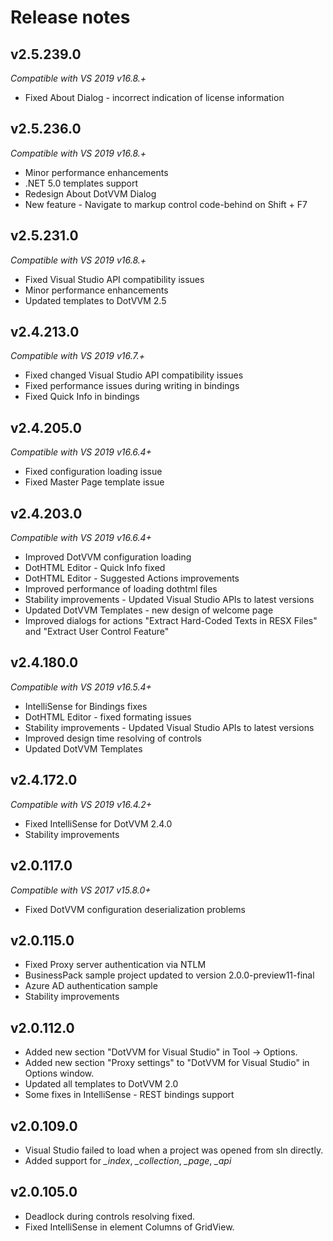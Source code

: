 # Release notes

## v2.5.239.0
*Compatible with VS 2019 v16.8.+*
* Fixed About Dialog - incorrect indication of license information

## v2.5.236.0
*Compatible with VS 2019 v16.8.+*
* Minor performance enhancements
* .NET 5.0 templates support
* Redesign About DotVVM Dialog
* New feature - Navigate to markup control code-behind on Shift + F7     

## v2.5.231.0
*Compatible with VS 2019 v16.8.+*
* Fixed Visual Studio API compatibility issues
* Minor performance enhancements
* Updated templates to DotVVM 2.5

## v2.4.213.0
*Compatible with VS 2019 v16.7.+*
* Fixed changed Visual Studio API compatibility issues
* Fixed performance issues during writing in bindings
* Fixed Quick Info in bindings

## v2.4.205.0
*Compatible with VS 2019 v16.6.4+*
* Fixed configuration loading issue
* Fixed Master Page template issue

## v2.4.203.0
*Compatible with VS 2019 v16.6.4+*
* Improved DotVVM configuration loading
* DotHTML Editor - Quick Info fixed
* DotHTML Editor - Suggested Actions improvements 
* Improved performance of loading dothtml files 
* Stability improvements - Updated Visual Studio APIs to latest versions 
* Updated DotVVM Templates - new design of welcome page
* Improved dialogs for actions "Extract Hard-Coded Texts in RESX Files" and "Extract User Control Feature"

## v2.4.180.0
*Compatible with VS 2019 v16.5.4+*
* IntelliSense for Bindings fixes
* DotHTML Editor - fixed formating issues
* Stability improvements - Updated Visual Studio APIs to latest versions
* Improved design time resolving of controls 
* Updated DotVVM Templates

## v2.4.172.0
*Compatible with VS 2019 v16.4.2+*
* Fixed IntelliSense for DotVVM 2.4.0
* Stability improvements 

## v2.0.117.0
*Compatible with VS 2017 v15.8.0+*
* Fixed DotVVM configuration deserialization problems


## v2.0.115.0
* Fixed Proxy server authentication via NTLM  
* BusinessPack sample project updated to version 2.0.0-preview11-final
* Azure AD authentication sample
* Stability improvements

## v2.0.112.0
* Added new section "DotVVM for Visual Studio" in Tool -> Options.
* Added new section "Proxy settings" to "DotVVM for Visual Studio" in Options window.
* Updated all templates to DotVVM 2.0
* Some fixes in IntelliSense - REST bindings support

## v2.0.109.0
* Visual Studio failed to load when a project was opened from sln directly.
* Added support for *_index*, *_collection*, *_page*, *_api*

## v2.0.105.0
* Deadlock during controls resolving fixed.
* Fixed IntelliSense in element Columns of GridView.
